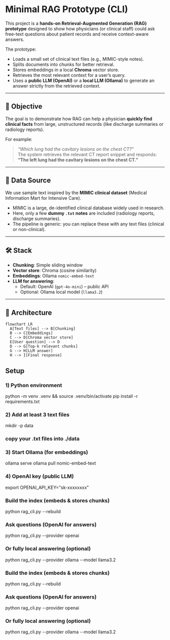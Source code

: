 # Minimal RAG Prototype (CLI)

This project is a **hands-on Retrieval-Augmented Generation (RAG) prototype** designed to show how physicians (or clinical staff) could ask free-text questions about patient records and receive context-aware answers.  

The prototype:
- Loads a small set of clinical text files (e.g., MIMIC-style notes).
- Splits documents into chunks for better retrieval.
- Stores embeddings in a local **Chroma** vector store.
- Retrieves the most relevant context for a user’s query.
- Uses a **public LLM (OpenAI)** or a **local LLM (Ollama)** to generate an answer strictly from the retrieved context.

---

## 🎯 Objective
The goal is to demonstrate how RAG can help a physician **quickly find clinical facts** from large, unstructured records (like discharge summaries or radiology reports).  

For example:  
> *“Which lung had the cavitary lesions on the chest CT?”*  
The system retrieves the relevant CT report snippet and responds:  
**“The left lung had the cavitary lesions on the chest CT.”**

---

## 📂 Data Source
We use sample text inspired by the **MIMIC clinical dataset** (Medical Information Mart for Intensive Care).  
- MIMIC is a large, de-identified clinical database widely used in research.  
- Here, only a few **dummy `.txt` notes** are included (radiology reports, discharge summaries).  
- The pipeline is generic: you can replace these with any text files (clinical or non-clinical).

---

## 🛠️ Stack
- **Chunking**: Simple sliding window  
- **Vector store**: Chroma (cosine similarity)  
- **Embeddings**: Ollama `nomic-embed-text`  
- **LLM for answering**:  
  - Default: OpenAI (`gpt-4o-mini`) – public API  
  - Optional: Ollama local model (`llama3.2`)  

---

## 🔄 Architecture

```mermaid
flowchart LR
  A[Text files] --> B[Chunking]
  B --> C[Embeddings]
  C --> D[Chroma vector store]
  E[User question] --> D
  D --> G[Top-k relevant chunks]
  G --> H[LLM answer]
  H --> I[Final response]
```


## Setup 
### 1) Python environment
python -m venv .venv && source .venv/bin/activate
pip install -r requirements.txt

### 2) Add at least 3 text files
mkdir -p data
### copy your .txt files into ./data

### 3) Start Ollama (for embeddings)
ollama serve
ollama pull nomic-embed-text

### 4) OpenAI key (public LLM)
export OPENAI_API_KEY="sk-xxxxxxxx"

### Build the index (embeds & stores chunks)
python rag_cli.py --rebuild

### Ask questions (OpenAI for answers)
python rag_cli.py --provider openai

### Or fully local answering (optional)
python rag_cli.py --provider ollama --model llama3.2

### Build the index (embeds & stores chunks)
python rag_cli.py --rebuild

### Ask questions (OpenAI for answers)
python rag_cli.py --provider openai

### Or fully local answering (optional)
python rag_cli.py --provider ollama --model llama3.2

